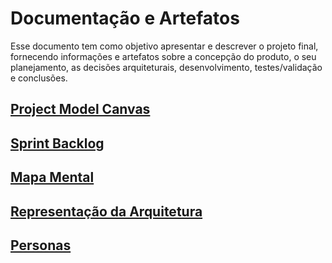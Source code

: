 # Documentação e Artefatos

Esse documento tem como objetivo apresentar e descrever o projeto final, fornecendo informações e artefatos sobre a concepção do produto, o seu planejamento, as decisões arquiteturais, desenvolvimento, testes/validação e conclusões.

##  [Project Model Canvas](project-model-canvas.md)
##  [Sprint Backlog](sprint-backlog.md)
##  [Mapa Mental](mapa-mental.md)
##  [Representação da Arquitetura](arquitetura.md)
##  [Personas](personas.md)


